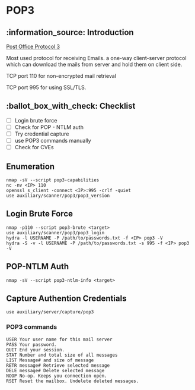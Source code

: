 # POP3

## :information\_source: Introduction

[Post Office Protocol 3](https://networkencyclopedia.com/post-office-protocol-version-3-pop3/)

Most used protocol for receiving Emails. a one-way client-server protocol which can download the mails from server and hold them on client side.

TCP port 110 for non-encrypted mail retrieval

TCP port 995 for using SSL/TLS.

## :ballot\_box\_with\_check: Checklist

* [ ] Login brute force
* [ ] Check for POP - NTLM auth
* [ ] Try credential capture
* [ ] use POP3 commands manually&#x20;
* [ ] Check for CVEs

## Enumeration

```
nmap -sV --script pop3-capabilities
nc -nv <IP> 110
openssl s_client -connect <IP>:995 -crlf -quiet
use auxiliary/scanner/pop3/pop3_version
```

## Login Brute Force

```
nmap -p110 --script pop3-brute <target>
use auxiliary/scanner/pop3/pop3_login
hydra -l USERNAME -P /path/to/passwords.txt -f <IP> pop3 -V
hydra -S -v -l USERNAME -P /path/to/passwords.txt -s 995 -f <IP> pop3 -V
```

## POP-NTLM Auth

```
nmap -sV --script pop3-ntlm-info <target>
```

## Capture Authention Credentials

```
use auxiliary/server/capture/pop3
```

### POP3 commands

```
USER Your user name for this mail server
PASS Your password.
QUIT End your session.
STAT Number and total size of all messages
LIST Message# and size of message
RETR message# Retrieve selected message
DELE message# Delete selected message
NOOP No-op. Keeps you connection open.
RSET Reset the mailbox. Undelete deleted messages.
```
